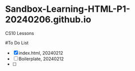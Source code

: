 # Sandbox-Learning-HTML-P1-20240206.github.io
CS10 Lessons

#To Do List
- [x] index.html, 20240212
- [ ] Boilerplate, 20240212
- [ ] 